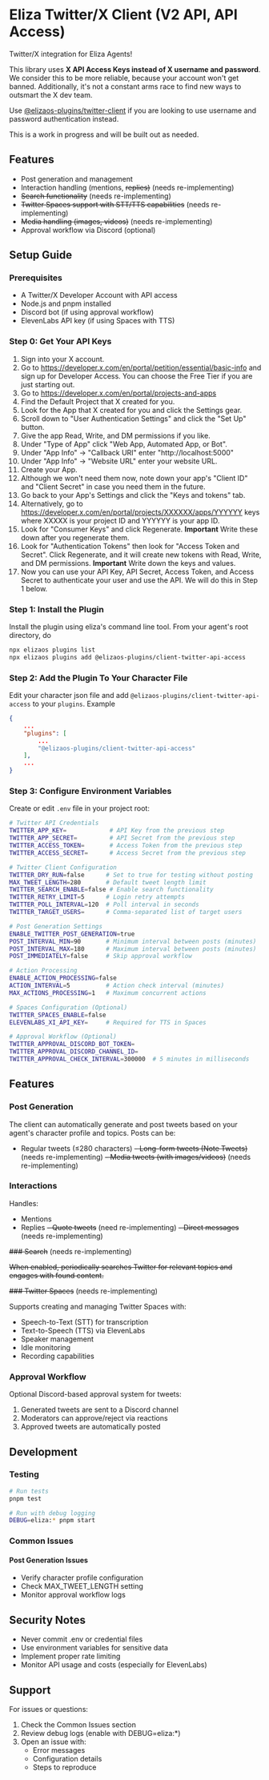 # Eliza Twitter/X Client (V2 API, API Access)

Twitter/X integration for Eliza Agents!

This library uses **X API Access Keys instead of X username and password**.
We consider this to be more reliable, because your account won't get banned.
Additionally, it's not a constant arms race to find new ways to outsmart the X dev team.

Use [@elizaos-plugins/twitter-client](https://github.com/elizaos-plugins/client-twitter) if you are looking to use username and password authentication instead.

This is a work in progress and will be built out as needed.

## Features

- Post generation and management
- Interaction handling (mentions, ~~replies)~~ (needs re-implementing)
- ~~Search functionality~~ (needs re-implementing)
- ~~Twitter Spaces support with STT/TTS capabilities~~ (needs re-implementing)
- ~~Media handling (images, videos)~~ (needs re-implementing)
- Approval workflow via Discord (optional)

## Setup Guide

### Prerequisites

- A Twitter/X Developer Account with API access
- Node.js and pnpm installed
- Discord bot (if using approval workflow)
- ElevenLabs API key (if using Spaces with TTS)

### Step 0: Get Your API Keys

1. Sign into your X account.
2. Go to https://developer.x.com/en/portal/petition/essential/basic-info and sign up for Developer Access. You can choose the Free Tier if you are just starting out.
3. Go to https://developer.x.com/en/portal/projects-and-apps
4. Find the Default Project that X created for you.
5. Look for the App that X created for you and click the Settings gear.
6. Scroll down to "User Authentication Settings" and click the "Set Up" button.
7. Give the app Read, Write, and DM permissions if you like.
8. Under "Type of App" click "Web App, Automated App, or Bot".
9. Under "App Info" -> "Callback URI" enter "http://localhost:5000"
10. Under "App Info" -> "Website URL" enter your website URL.
11. Create your App.
12. Although we won't need them now, note down your app's "Client ID" and "Client Secret" in case you need them in the future.
13. Go back to your App's Settings and click the "Keys and tokens" tab.
14. Alternatively, go to https://developer.x.com/en/portal/projects/XXXXXX/apps/YYYYYY keys where XXXXX is your project ID and YYYYYY is your app ID.
15. Look for "Consumer Keys" and click Regenerate. **Important** Write these down after you regenerate them.
16. Look for "Authentication Tokens" then look for "Access Token and Secret". Click Regenerate, and it will create new tokens with Read, Write, and DM permissions. **Important** Write down the keys and values.
17. Now you can use your API Key, API Secret, Access Token, and Access Secret to authenticate your user and use the API. We will do this in Step 1 below.   

### Step 1: Install the Plugin

Install the plugin using eliza's command line tool.
From your agent's root directory, do

```bash
npx elizaos plugins list
npx elizaos plugins add @elizaos-plugins/client-twitter-api-access
```

### Step 2: Add the Plugin To Your Character File

Edit your character json file and add `@elizaos-plugins/client-twitter-api-access` to your `plugins`.
Example

```json
{
    ...
    "plugins": [
        ...
        "@elizaos-plugins/client-twitter-api-access"
    ],
    ...
}
```

### Step 3: Configure Environment Variables

Create or edit `.env` file in your project root:

```bash
# Twitter API Credentials
TWITTER_APP_KEY=            # API Key from the previous step
TWITTER_APP_SECRET=         # API Secret from the previous step
TWITTER_ACCESS_TOKEN=       # Access Token from the previous step
TWITTER_ACCESS_SECRET=      # Access Secret from the previous step

# Twitter Client Configuration
TWITTER_DRY_RUN=false      # Set to true for testing without posting
MAX_TWEET_LENGTH=280       # Default tweet length limit
TWITTER_SEARCH_ENABLE=false # Enable search functionality
TWITTER_RETRY_LIMIT=5      # Login retry attempts
TWITTER_POLL_INTERVAL=120  # Poll interval in seconds
TWITTER_TARGET_USERS=      # Comma-separated list of target users

# Post Generation Settings
ENABLE_TWITTER_POST_GENERATION=true
POST_INTERVAL_MIN=90       # Minimum interval between posts (minutes)
POST_INTERVAL_MAX=180      # Maximum interval between posts (minutes)
POST_IMMEDIATELY=false     # Skip approval workflow

# Action Processing
ENABLE_ACTION_PROCESSING=false
ACTION_INTERVAL=5          # Action check interval (minutes)
MAX_ACTIONS_PROCESSING=1   # Maximum concurrent actions

# Spaces Configuration (Optional)
TWITTER_SPACES_ENABLE=false
ELEVENLABS_XI_API_KEY=     # Required for TTS in Spaces

# Approval Workflow (Optional)
TWITTER_APPROVAL_DISCORD_BOT_TOKEN=
TWITTER_APPROVAL_DISCORD_CHANNEL_ID=
TWITTER_APPROVAL_CHECK_INTERVAL=300000  # 5 minutes in milliseconds
```

## Features

### Post Generation

The client can automatically generate and post tweets based on your agent's character profile and topics. Posts can be:
- Regular tweets (≤280 characters)
~~- Long-form tweets (Note Tweets)~~ (needs re-implementing)
~~- Media tweets (with images/videos)~~ (needs re-implementing)

### Interactions

Handles:
- Mentions
- Replies
~~- Quote tweets~~ (need re-implementing)
~~- Direct messages~~ (needs re-implementing)

~~### Search~~ (needs re-implementing)

~~When enabled, periodically searches Twitter for relevant topics and engages with found content.~~

~~### Twitter Spaces~~ (needs re-implementing)

Supports creating and managing Twitter Spaces with:
- Speech-to-Text (STT) for transcription
- Text-to-Speech (TTS) via ElevenLabs
- Speaker management
- Idle monitoring
- Recording capabilities

### Approval Workflow

Optional Discord-based approval system for tweets:
1. Generated tweets are sent to a Discord channel
2. Moderators can approve/reject via reactions
3. Approved tweets are automatically posted

## Development

### Testing

```bash
# Run tests
pnpm test

# Run with debug logging
DEBUG=eliza:* pnpm start
```

### Common Issues

#### Post Generation Issues
- Verify character profile configuration
- Check MAX_TWEET_LENGTH setting
- Monitor approval workflow logs

## Security Notes

- Never commit .env or credential files
- Use environment variables for sensitive data
- Implement proper rate limiting
- Monitor API usage and costs (especially for ElevenLabs)

## Support

For issues or questions:
1. Check the Common Issues section
2. Review debug logs (enable with DEBUG=eliza:*)
3. Open an issue with:
   - Error messages
   - Configuration details
   - Steps to reproduce
